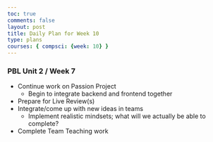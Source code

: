 ```yaml
---
toc: true
comments: false
layout: post
title: Daily Plan for Week 10
type: plans
courses: { compsci: {week: 10} }
---
```


### PBL Unit 2 / Week 7
- Continue work on Passion Project
    - Begin to integrate backend and frontend together
- Prepare for Live Review(s)
- Integrate/come up with new ideas in teams
    - Implement realistic mindsets; what will we actually be able to complete?
- Complete Team Teaching work